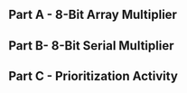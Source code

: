 ## Part A - 8-Bit Array Multiplier

## Part B-  8-Bit Serial Multiplier

## Part C - Prioritization Activity
